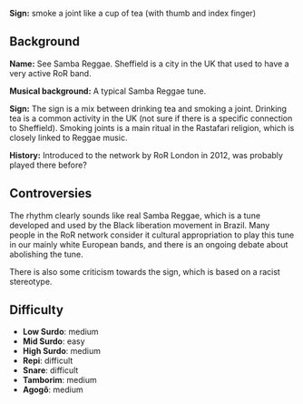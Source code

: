 **Sign:** smoke a joint like a cup of tea (with thumb and index finger)

## Background

**Name:** See Samba Reggae. Sheffield is a city in the UK that used to have a very active RoR band.

**Musical background:** A typical Samba Reggae tune.

**Sign:** The sign is a mix between drinking tea and smoking a joint. Drinking tea is a common activity in the UK (not sure if there is a specific connection to Sheffield). Smoking joints is a main ritual in the Rastafari religion, which is closely linked to Reggae music.

**History:** Introduced to the network by RoR London in 2012, was probably played there before?

## Controversies

The rhythm clearly sounds like real Samba Reggae, which is a tune developed and used by the Black liberation movement in Brazil. Many people in the RoR network consider it cultural appropriation to play this tune in our mainly white European bands, and there is an ongoing debate about abolishing the tune.

There is also some criticism towards the sign, which is based on a racist stereotype.

## Difficulty

* **Low Surdo**: medium
* **Mid Surdo**: easy
* **High Surdo**: medium
* **Repi**: difficult
* **Snare**: difficult
* **Tamborim**: medium
* **Agogô**: medium
